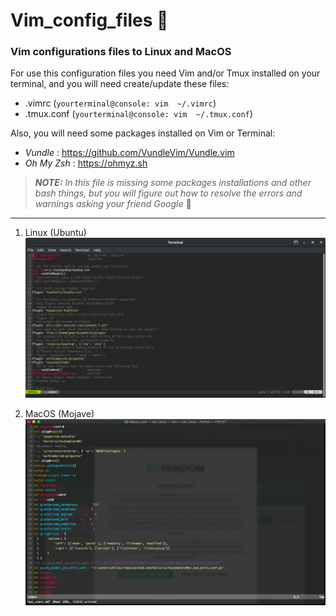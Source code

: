 # Vim_config_files :blue_book:

### Vim configurations files to Linux and MacOS

For use this configuration files you need Vim and/or Tmux installed on your terminal, and you will need create/update these files:

- .vimrc    (``` yourterminal@console: vim  ~/.vimrc ```)
- .tmux.conf (``` yourterminal@console: vim  ~/.tmux.conf ```)

Also, you will need some packages installed on Vim or Terminal:

 - *Vundle* : https://github.com/VundleVim/Vundle.vim
 - *Oh My Zsh* : https://ohmyz.sh
 
> **_NOTE:_**  *In this file is missing some packages installations and other bash things, but you will figure out how to resolve the errors and warnings asking your friend Google* :mag_right: 
 
 ____________________________
 
 1. Linux (Ubuntu)
 ![Linux screenshot](Linux_conf/linux.png)
 
 2. MacOS (Mojave)
 ![MacOS screenshot](Macos_conf/mac_terminal.png)
 
